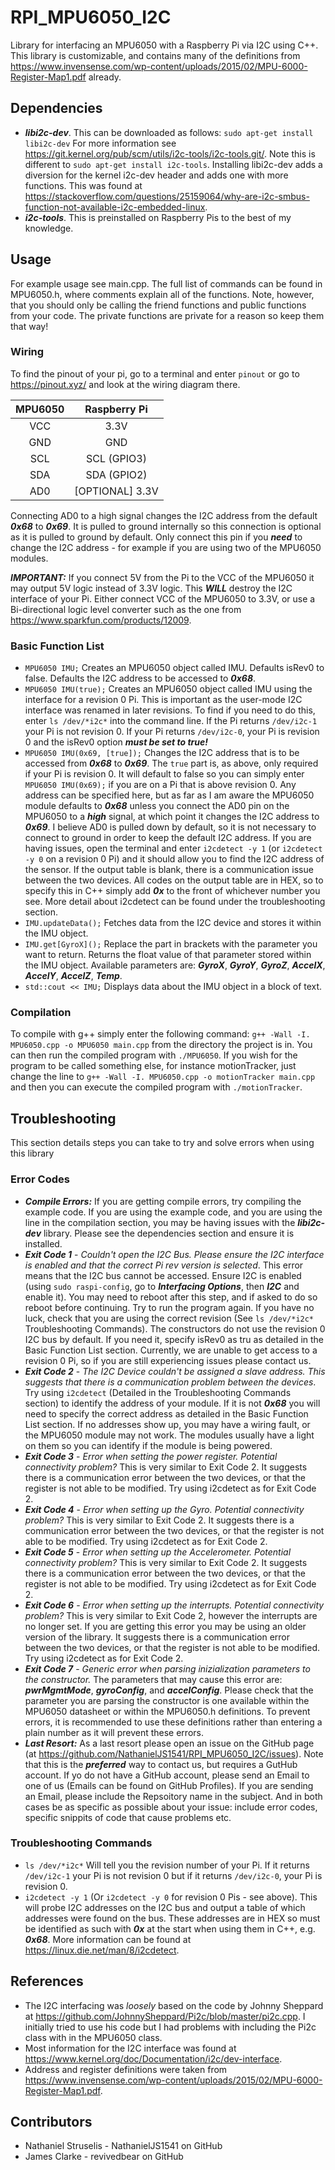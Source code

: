 # RPI_MPU6050_I2C
Library for interfacing an MPU6050 with a Raspberry Pi via I2C using C++. This library is customizable, and contains many of the definitions
from https://www.invensense.com/wp-content/uploads/2015/02/MPU-6000-Register-Map1.pdf already.

## Dependencies
* ***libi2c-dev***. This can be downloaded as follows: ```sudo apt-get install libi2c-dev```
  For more information see https://git.kernel.org/pub/scm/utils/i2c-tools/i2c-tools.git/.
  Note this is different to ```sudo apt-get install i2c-tools```. Installing libi2c-dev adds a diversion for the kernel i2c-dev header and adds one with more
  functions. This was found at https://stackoverflow.com/questions/25159064/why-are-i2c-smbus-function-not-available-i2c-embedded-linux.
* ***i2c-tools***. This is preinstalled on Raspberry Pis to the best of my knowledge.

## Usage
For example usage see main.cpp. The full list of commands can be found in MPU6050.h, where comments explain all of the functions. Note, however, that you
should only be calling the friend functions and public functions from your code. The private functions are private for a reason so keep them that way!

### Wiring
To find the pinout of your pi, go to a terminal and enter ```pinout``` or go to https://pinout.xyz/ and look at the wiring diagram there.  

| MPU6050 |   Raspberry Pi  |  
|:-------:|:---------------:|  
|   VCC   |       3.3V      |  
|   GND   |       GND       |  
|   SCL   |   SCL (GPIO3)   |  
|   SDA   |   SDA (GPIO2)   |  
|   AD0   | [OPTIONAL] 3.3V |  

Connecting AD0 to a high signal changes the I2C address from the default ***0x68*** to ***0x69***. It is pulled to ground internally so this connection is
optional as it is pulled to ground by default. Only connect this pin if you ***need*** to change the I2C address - for example if you are using two of the
MPU6050 modules.

***IMPORTANT:*** If you connect 5V from the Pi to the VCC of the MPU6050 it may output 5V logic instead of 3.3V logic. This ***WILL*** destroy the I2C interface
of your Pi. Either connect VCC of the MPU6050 to 3.3V, or use a Bi-directional logic level converter such as the one from https://www.sparkfun.com/products/12009.

### Basic Function List
* ```MPU6050 IMU;``` Creates an MPU6050 object called IMU. Defaults isRev0 to false. Defaults the I2C address to be accessed to ***0x68***.
* ```MPU6050 IMU(true);``` Creates an MPU6050 object called IMU using the interface for a revision 0 Pi. This is important as the user-mode I2C interface was
  renamed in later revisions. To find if you need to do this, enter ```ls /dev/*i2c*``` into the command line. If the Pi returns ```/dev/i2c-1``` your Pi is not
  revision 0. If your Pi returns ```/dev/i2c-0```, your Pi is revision 0 and the isRev0 option ***must be set to true!***
* ```MPU6050 IMU(0x69, [true]);``` Changes the I2C address that is to be accessed from ***0x68*** to ***0x69***. The ```true``` part is, as above, only required
  if your Pi is revision 0. It will default to false so you can simply enter ```MPU6050 IMU(0x69);``` if you are on a Pi that is above revision 0. Any address can
  be specified here, but as far as I am aware the MPU6050 module defaults to ***0x68*** unless you connect the AD0 pin on the MPU6050 to a ***high*** signal, at
  which point it changes the I2C address to ***0x69***. I believe AD0 is pulled down by default, so it is not necessary to connect to ground in order to keep
  the default I2C address. If you are having issues, open the terminal and enter ```i2cdetect -y 1``` (or ```i2cdetect -y 0``` on a revision 0 Pi) and it should
  allow you to find the I2C address of the sensor. If the output table is blank, there is a communication issue between the two devices. All codes on the output
  table are in HEX, so to specify this in C++ simply add ***0x*** to the front of whichever number you see. More detail about i2cdetect can be found under
  the troubleshooting section.
* ```IMU.updateData();``` Fetches data from the I2C device and stores it within the IMU object.
* ```IMU.get[GyroX]();``` Replace the part in brackets with the parameter you want to return. Returns the float value of that parameter stored within the IMU
  object. Available parameters are: ***GyroX***, ***GyroY***, ***GyroZ***, ***AccelX***, ***AccelY***, ***AccelZ***, ***Temp***.
* ```std::cout << IMU;``` Displays data about the IMU object in a block of text.

### Compilation
To compile with g++ simply enter the following command: ```g++ -Wall -I. MPU6050.cpp -o MPU6050 main.cpp``` from the directory the project is in.
You can then run the compiled program with ```./MPU6050```. If you wish for the program to be called something else, for instance motionTracker, just change
the line to ```g++ -Wall -I. MPU6050.cpp -o motionTracker main.cpp``` and then you can execute the compiled program with ```./motionTracker```.

## Troubleshooting
This section details steps you can take to try and solve errors when using this library 

### Error Codes
* ***Compile Errors:*** If you are getting compile errors, try compiling the example code. If you are using the example code, and you are using the line in
  the compilation section, you may be having issues with the ***libi2c-dev*** library. Please see the dependencies section and ensure it is installed.
* ***Exit Code 1*** - _Couldn't open the I2C Bus. Please ensure the I2C interface is enabled and that the correct Pi rev version is selected_. This error
  means that the I2C bus cannot be accessed. Ensure I2C is enabled (using ```sudo raspi-config```, go to ***Interfacing Options***, then ***I2C*** and enable
  it). You may need to reboot after this step, and if asked to do so reboot before continuing. Try to run the program again. If you have no luck, check that
  you are using the correct revision (See ```ls /dev/*i2c*``` Troubleshooting Commands). The constructors do not use the revision 0 I2C bus by default. If you
  need it, specify isRev0 as tru as detailed in the Basic Function List section. Currently, we are unable to get access to a revision 0 Pi, so if you are still
  experiencing issues please contact us.
* ***Exit Code 2*** - _The I2C Device couldn't be assigned a slave address. This suggests that there is a communication problem between the devices_. Try using
  ```i2cdetect``` (Detailed in the Troubleshooting Commands section) to identify the address of your module. If it is not ***0x68*** you will need to specify
  the correct address as detailed in the Basic Function List section. If no addresses show up, you may have a wiring fault, or the MPU6050 module may not work. 
  The modules usually have a light on them so you can identify if the module is being powered.
* ***Exit Code 3*** - _Error when setting the power register. Potential connectivity problem?_ This is very similar to Exit Code 2. It suggests there is
  a communication error between the two devices, or that the register is not able to be modified. Try using i2cdetect as for Exit Code 2.
* ***Exit Code 4*** - _Error when setting up the Gyro. Potential connectivity problem?_ This is very similar to Exit Code 2. It suggests there is
  a communication error between the two devices, or that the register is not able to be modified. Try using i2cdetect as for Exit Code 2.
* ***Exit Code 5*** - _Error when setting up the Accelerometer. Potential connectivity problem?_ This is very similar to Exit Code 2. It suggests there is
  a communication error between the two devices, or that the register is not able to be modified. Try using i2cdetect as for Exit Code 2.
* ***Exit Code 6*** - _Error when setting up the interrupts. Potential connectivity problem?_ This is very similar to Exit Code 2, however the interrupts are no
  longer set. If you are getting this error you may be using an older version of the library. It suggests there is a communication error between the two devices,
  or that the register is not able to be modified. Try using i2cdetect as for Exit Code 2.
* ***Exit Code 7*** - _Generic error when parsing inizialization parameters to the constructor._ The parameters that may cause this error are: ***pwrMgmtMode***,
  ***gyroConfig***, and ***accelConfig***. Please check that the parameter you are parsing the constructor is one available within the MPU6050 datasheet or within
  the MPU6050.h definitions. To prevent errors, it is recommended to use these definitions rather than entering a plain number as it will prevent these errors.
* ***Last Resort:*** As a last resort please open an issue on the GitHub page (at https://github.com/NathanielJS1541/RPI_MPU6050_I2C/issues). Note that this is
  the ***preferred*** way to contact us, but requires a GutHub account. If yo do not have a GitHub account, please send an Email to one of us (Emails can be found
  on GitHub Profiles). If you are sending an Email, please include the Repsoitory name in the subject. And in both cases be as specific as possible about your
  issue: include error codes, specific snippits of code that cause problems etc.
  
### Troubleshooting Commands
* ```ls /dev/*i2c*``` Will tell you the revision number of your Pi. If it returns ```/dev/i2c-1``` your Pi is not revision 0 but if it returns ```/dev/i2c-0```,
  your Pi is revision 0.
* ```i2cdetect -y 1``` (Or ```i2cdetect -y 0``` for revision 0 Pis - see above). This will probe I2C addresses on the I2C bus and output a table of which
  addresses were found on the bus. These addresses are in HEX so must be identified as such with ***0x*** at the start when using them in C++, e.g. ***0x68***. 
  More information can be found at https://linux.die.net/man/8/i2cdetect.

## References
* The I2C interfacing was *loosely* based on the code by Johnny Sheppard at https://github.com/JohnnySheppard/Pi2c/blob/master/pi2c.cpp. I initially tried to use
  his code but I had problems with including the Pi2c class with in the MPU6050 class.
* Most information for the I2C interface was found at https://www.kernel.org/doc/Documentation/i2c/dev-interface.
* Address and register definitions were taken from https://www.invensense.com/wp-content/uploads/2015/02/MPU-6000-Register-Map1.pdf.

## Contributors
* Nathaniel Struselis - NathanielJS1541 on GitHub
* James Clarke        - revivedbear on GitHub
